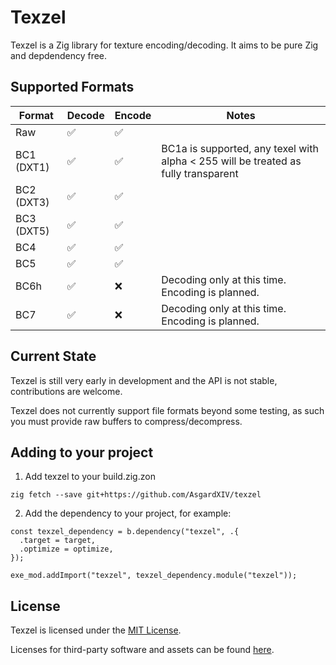 # Texzel

Texzel is a Zig library for texture encoding/decoding. It aims to be pure Zig and depdendency free.

## Supported Formats
| Format | Decode | Encode | Notes |
|---|---|---|---|
| Raw | ✅ | ✅ |  |
| BC1 (DXT1) | ✅ | ✅ | BC1a is supported, any texel with alpha < 255 will be treated as fully transparent |
| BC2 (DXT3) | ✅ | ✅ | |
| BC3 (DXT5) | ✅ | ✅ | |
| BC4 | ✅ | ✅ | |
| BC5 | ✅ | ✅ | | 
| BC6h | ✅ | ❌ | Decoding only at this time. Encoding is planned. | 
| BC7 | ✅ | ❌ | Decoding only at this time. Encoding is planned. |

## Current State
Texzel is still very early in development and the API is not stable, contributions are welcome.

Texzel does not currently support file formats beyond some testing, as such you must provide raw buffers to compress/decompress.

## Adding to your project
1. Add texzel to your build.zig.zon
```
zig fetch --save git+https://github.com/AsgardXIV/texzel
```

2. Add the dependency to your project, for example:
```zig
const texzel_dependency = b.dependency("texzel", .{
  .target = target,
  .optimize = optimize,
});

exe_mod.addImport("texzel", texzel_dependency.module("texzel"));
```

## License
Texzel is licensed under the [MIT License](LICENSE).

Licenses for third-party software and assets can be found [here](THIRD_PARTY_LICENSES.md).
